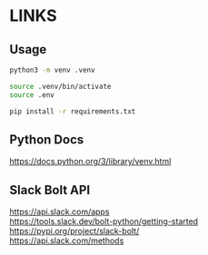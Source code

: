 # LINKS

## Usage

```sh
python3 -m venv .venv

source .venv/bin/activate
source .env

pip install -r requirements.txt
```

## Python Docs

https://docs.python.org/3/library/venv.html

## Slack Bolt API

https://api.slack.com/apps
<br/>
https://tools.slack.dev/bolt-python/getting-started
<br/>
https://pypi.org/project/slack-bolt/
<br/>
https://api.slack.com/methods
